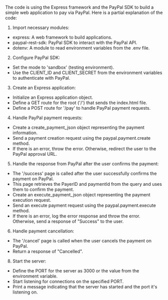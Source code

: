 The code is using the Express framework and the PayPal SDK to build a simple web application to pay via PayPal. Here is a partial explanation of the code:

1. Import necessary modules:

- express: A web framework to build applications.
- paypal-rest-sdk: PayPal SDK to interact with the PayPal API.
- dotenv: A module to read environment variables from the .env file.

2. Configure PayPal SDK:

- Set the mode to 'sandbox' (testing environment).
- Use the CLIENT_ID and CLIENT_SECRET from the environment variables to authenticate with PayPal.

3. Create an Express application:

- Initialize an Express application object.
- Define a GET route for the root ('/') that sends the index.html file.
- Define a POST route for '/pay' to handle PayPal payment requests.

4. Handle PayPal payment requests:

- Create a create_payment_json object representing the payment information.
- Send a payment creation request using the paypal.payment.create method.
- If there is an error, throw the error. Otherwise, redirect the user to the PayPal approval URL.

5. Handle the response from PayPal after the user confirms the payment:

- The '/success' page is called after the user successfully confirms the payment on PayPal.
- This page retrieves the PayerID and paymentId from the query and uses them to confirm the payment.
- Create an execute_payment_json object representing the payment execution request.
- Send an execute payment request using the paypal.payment.execute method.
- If there is an error, log the error response and throw the error. Otherwise, send a response of "Success" to the user.

6. Handle payment cancellation:

- The '/cancel' page is called when the user cancels the payment on PayPal.
- Return a response of "Cancelled".

8. Start the server:

- Define the PORT for the server as 3000 or the value from the environment variable.
- Start listening for connections on the specified PORT.
- Print a message indicating that the server has started and the port it's listening on.
